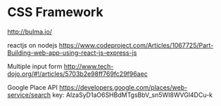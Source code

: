 # CSS Framework
http://bulma.io/

reactjs on nodejs
https://www.codeproject.com/Articles/1067725/Part-Building-web-app-using-react-js-express-js

Multiple input form
http://www.tech-dojo.org/#!/articles/5703b2e98ff769fc29f96aec

Google Place API
https://developers.google.com/places/web-service/search
key: AIzaSyD1aO6SHBdMTgsBbV_sn5WI8WVGl4DCu-k